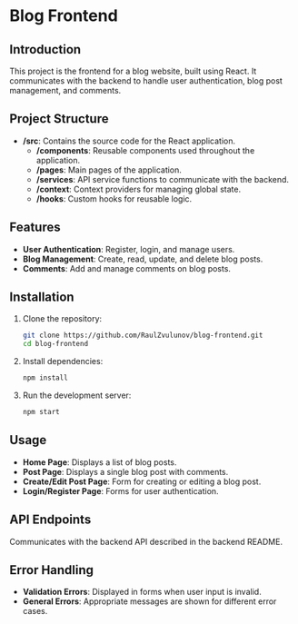 # Blog Frontend

## Introduction

This project is the frontend for a blog website, built using React. It communicates with the backend to handle user authentication, blog post management, and comments.

## Project Structure

- **/src**: Contains the source code for the React application.
  - **/components**: Reusable components used throughout the application.
  - **/pages**: Main pages of the application.
  - **/services**: API service functions to communicate with the backend.
  - **/context**: Context providers for managing global state.
  - **/hooks**: Custom hooks for reusable logic.

## Features

- **User Authentication**: Register, login, and manage users.
- **Blog Management**: Create, read, update, and delete blog posts.
- **Comments**: Add and manage comments on blog posts.

## Installation

1. Clone the repository:
   ```sh
   git clone https://github.com/RaulZvulunov/blog-frontend.git
   cd blog-frontend
   ```

2. Install dependencies:
   ```sh
   npm install
   ```

3. Run the development server:
   ```sh
   npm start
   ```

## Usage

- **Home Page**: Displays a list of blog posts.
- **Post Page**: Displays a single blog post with comments.
- **Create/Edit Post Page**: Form for creating or editing a blog post.
- **Login/Register Page**: Forms for user authentication.

## API Endpoints

Communicates with the backend API described in the backend README.

## Error Handling

- **Validation Errors**: Displayed in forms when user input is invalid.
- **General Errors**: Appropriate messages are shown for different error cases.
